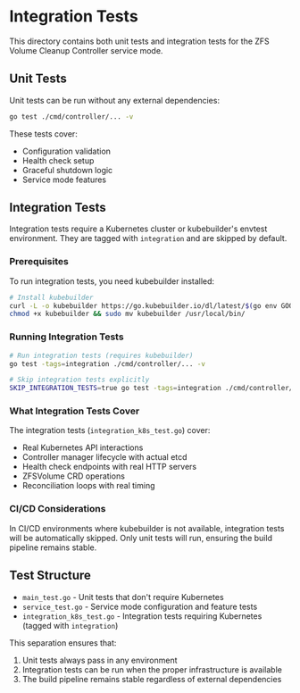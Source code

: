# Integration Tests

This directory contains both unit tests and integration tests for the ZFS Volume Cleanup Controller service mode.

## Unit Tests

Unit tests can be run without any external dependencies:

```bash
go test ./cmd/controller/... -v
```

These tests cover:
- Configuration validation
- Health check setup
- Graceful shutdown logic
- Service mode features

## Integration Tests

Integration tests require a Kubernetes cluster or kubebuilder's envtest environment. They are tagged with `integration` and are skipped by default.

### Prerequisites

To run integration tests, you need kubebuilder installed:

```bash
# Install kubebuilder
curl -L -o kubebuilder https://go.kubebuilder.io/dl/latest/$(go env GOOS)/$(go env GOARCH)
chmod +x kubebuilder && sudo mv kubebuilder /usr/local/bin/
```

### Running Integration Tests

```bash
# Run integration tests (requires kubebuilder)
go test -tags=integration ./cmd/controller/... -v

# Skip integration tests explicitly
SKIP_INTEGRATION_TESTS=true go test -tags=integration ./cmd/controller/... -v
```

### What Integration Tests Cover

The integration tests (`integration_k8s_test.go`) cover:
- Real Kubernetes API interactions
- Controller manager lifecycle with actual etcd
- Health check endpoints with real HTTP servers
- ZFSVolume CRD operations
- Reconciliation loops with real timing

### CI/CD Considerations

In CI/CD environments where kubebuilder is not available, integration tests will be automatically skipped. Only unit tests will run, ensuring the build pipeline remains stable.

## Test Structure

- `main_test.go` - Unit tests that don't require Kubernetes
- `service_test.go` - Service mode configuration and feature tests
- `integration_k8s_test.go` - Integration tests requiring Kubernetes (tagged with `integration`)

This separation ensures that:
1. Unit tests always pass in any environment
2. Integration tests can be run when the proper infrastructure is available
3. The build pipeline remains stable regardless of external dependencies
